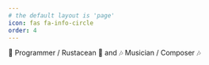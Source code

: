```yaml
---
# the default layout is 'page'
icon: fas fa-info-circle
order: 4
---
```


🦀 Programmer / Rustacean 🦀 and 🎶 Musician / Composer 🎶

